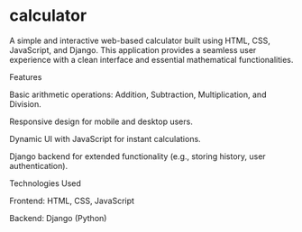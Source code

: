 # calculator
A simple and interactive web-based calculator built using HTML, CSS, JavaScript, and Django. This application provides a seamless user experience with a clean interface and essential mathematical functionalities.

Features

Basic arithmetic operations: Addition, Subtraction, Multiplication, and Division.

Responsive design for mobile and desktop users.

Dynamic UI with JavaScript for instant calculations.

Django backend for extended functionality (e.g., storing history, user authentication).

Technologies Used

Frontend: HTML, CSS, JavaScript

Backend: Django (Python)
